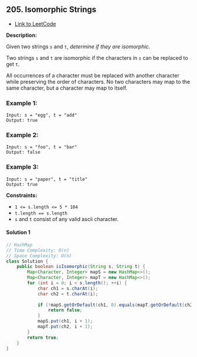 ## 205. Isomorphic Strings

- [Link to LeetCode](https://leetcode.com/problems/isomorphic-strings/)

**Description:**



Given two strings `s` and `t`, *determine if they are isomorphic*.

Two strings `s` and `t` are isomorphic if the characters in `s` can be replaced to get `t`.

All occurrences of a character must be replaced with another character while preserving the order of characters. No two characters may map to the same character, but a character may map to itself.



<!-- tabs:start -->

### **Example 1:**



```
Input: s = "egg", t = "add"
Output: true
```

### **Example 2:**

```
Input: s = "foo", t = "bar"
Output: false
```

### **Example 3:**

```
Input: s = "paper", t = "title"
Output: true
```

 





<!-- tabs:end -->



**Constraints:**

- `1 <= s.length <= 5 * 104`
- `t.length == s.length`
- `s` and `t` consist of any valid ascii character.









<!-- tabs:start -->

#### **Solution 1**



```java
// HashMap
// Time Complexity: O(n)
// Space Complexity: O(n)
class Solution {
    public boolean isIsomorphic(String s, String t) {
        Map<Character, Integer> mapS = new HashMap<>();
        Map<Character, Integer> mapT = new HashMap<>();
        for (int i = 0; i < s.length(); ++i) {
            char ch1 = s.charAt(i);
            char ch2 = t.charAt(i);
            
            if (!mapS.getOrDefault(ch1, 0).equals(mapT.getOrDefault(ch2, 0))) {
                return false;
            }
            mapS.put(ch1, i + 1);
            mapT.put(ch2, i + 1);
        }
        return true;
    }
}
```



<!-- tabs:end -->



